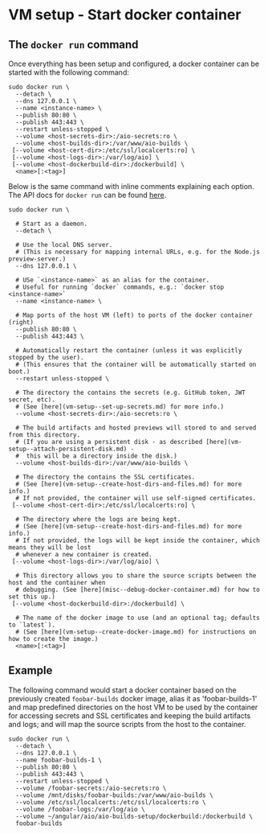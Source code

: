 # VM setup - Start docker container


## The `docker run` command
Once everything has been setup and configured, a docker container can be started with the following
command:

```
sudo docker run \
  --detach \
  --dns 127.0.0.1 \
  --name <instance-name> \
  --publish 80:80 \
  --publish 443:443 \
  --restart unless-stopped \
  --volume <host-secrets-dir>:/aio-secrets:ro \
  --volume <host-builds-dir>:/var/www/aio-builds \
 [--volume <host-cert-dir>:/etc/ssl/localcerts:ro] \
 [--volume <host-logs-dir>:/var/log/aio] \
 [--volume <host-dockerbuild-dir>:/dockerbuild] \
  <name>[:<tag>]
```

Below is the same command with inline comments explaining each option. The API docs for `docker run`
can be found [here](https://docs.docker.com/engine/reference/run/).

```
sudo docker run \

  # Start as a daemon.
  --detach \

  # Use the local DNS server.
  # (This is necessary for mapping internal URLs, e.g. for the Node.js preview-server.)
  --dns 127.0.0.1 \

  # USe `<instance-name>` as an alias for the container.
  # Useful for running `docker` commands, e.g.: `docker stop <instance-name>`
  --name <instance-name> \

  # Map ports of the host VM (left) to ports of the docker container (right)
  --publish 80:80 \
  --publish 443:443 \

  # Automatically restart the container (unless it was explicitly stopped by the user).
  # (This ensures that the container will be automatically started on boot.)
  --restart unless-stopped \

  # The directory the contains the secrets (e.g. GitHub token, JWT secret, etc).
  # (See [here](vm-setup--set-up-secrets.md) for more info.)
  --volume <host-secrets-dir>:/aio-secrets:ro \

  # The build artifacts and hosted previews will stored to and served from this directory.
  # (If you are using a persistent disk - as described [here](vm-setup--attach-persistent-disk.md) -
  #  this will be a directory inside the disk.)
  --volume <host-builds-dir>:/var/www/aio-builds \

  # The directory the contains the SSL certificates.
  # (See [here](vm-setup--create-host-dirs-and-files.md) for more info.)
  # If not provided, the container will use self-signed certificates.
 [--volume <host-cert-dir>:/etc/ssl/localcerts:ro] \

  # The directory where the logs are being kept.
  # (See [here](vm-setup--create-host-dirs-and-files.md) for more info.)
  # If not provided, the logs will be kept inside the container, which means they will be lost
  # whenever a new container is created.
 [--volume <host-logs-dir>:/var/log/aio] \

  # This directory allows you to share the source scripts between the host and the container when
  # debugging. (See [here](misc--debug-docker-container.md) for how to set this up.)
 [--volume <host-dockerbuild-dir>:/dockerbuild] \

  # The name of the docker image to use (and an optional tag; defaults to `latest`).
  # (See [here](vm-setup--create-docker-image.md) for instructions on how to create the image.)
  <name>[:<tag>]
```


## Example
The following command would start a docker container based on the previously created `foobar-builds`
docker image, alias it as 'foobar-builds-1' and map predefined directories on the host VM to be used
by the container for accessing secrets and SSL certificates and keeping the build artifacts and logs;
and will map the source scripts from the host to the container.

```
sudo docker run \
  --detach \
  --dns 127.0.0.1 \
  --name foobar-builds-1 \
  --publish 80:80 \
  --publish 443:443 \
  --restart unless-stopped \
  --volume /foobar-secrets:/aio-secrets:ro \
  --volume /mnt/disks/foobar-builds:/var/www/aio-builds \
  --volume /etc/ssl/localcerts:/etc/ssl/localcerts:ro \
  --volume /foobar-logs:/var/log/aio \
  --volume ~/angular/aio/aio-builds-setup/dockerbuild:/dockerbuild \
  foobar-builds
```
